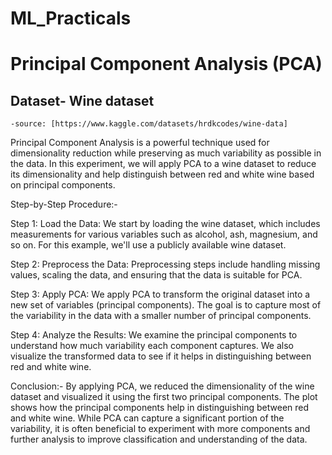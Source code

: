# ML_Practicals
# Principal Component Analysis (PCA) 

## Dataset- Wine dataset 
    -source: [https://www.kaggle.com/datasets/hrdkcodes/wine-data]

Principal Component Analysis is a powerful technique used for dimensionality reduction while preserving as much variability as possible in the data. In this experiment, we will apply PCA to a wine dataset to reduce its dimensionality and help distinguish between red and white wine based on principal components.

Step-by-Step Procedure:-

Step 1: Load the Data:
                      We start by loading the wine dataset, which includes measurements for various variables such as alcohol, ash, magnesium, and so on. For this example, we'll use a publicly available wine dataset.
                      
Step 2: Preprocess the Data:
                      Preprocessing steps include handling missing values, scaling the data, and ensuring that the data is suitable for PCA.
                      
Step 3: Apply PCA:
                   We apply PCA to transform the original dataset into a new set of variables (principal components). The goal is to capture most of the variability in the data with a smaller number of principal components.

Step 4: Analyze the Results:
                   We examine the principal components to understand how much variability each component captures. We also visualize the transformed data to see if it helps in distinguishing between red and white wine.


Conclusion:-
By applying PCA, we reduced the dimensionality of the wine dataset and visualized it using the first two principal components. The plot shows how the principal components help in distinguishing between red and white wine. While PCA can capture a significant portion of the variability, it is often beneficial to experiment with more components and further analysis to improve classification and understanding of the data.
